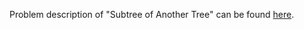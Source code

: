 Problem description of "Subtree of Another Tree" can be found [here](https://leetcode.com/problems/subtree-of-another-tree/).